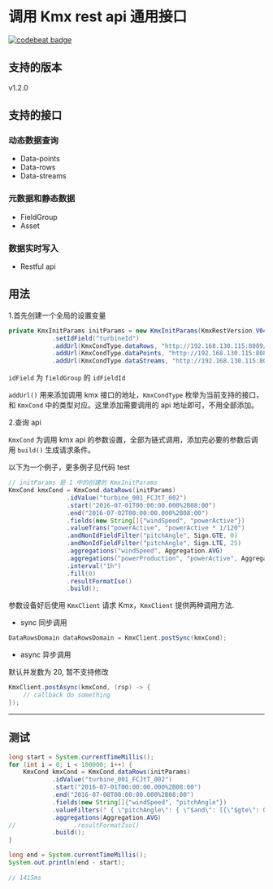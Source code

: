 # 调用 Kmx rest api 通用接口

[![codebeat badge](https://codebeat.co/badges/9bbe6725-395c-4d83-8bc2-808250fe86d6)](https://codebeat.co/projects/github-com-ld000-kmxrest-master)

## 支持的版本

v1.2.0

## 支持的接口

### 动态数据查询

- Data-points
- Data-rows
- Data-streams

### 元数据和静态数据

- FieldGroup
- Asset

### 数据实时写入

- Restful api

## 用法

1.首先创建一个全局的设置变量

```java
private KmxInitParams initParams = new KmxInitParams(KmxRestVersion.V040)
            .setIdField("turbineId")
            .addUrl(KmxCondType.dataRows, "http://192.168.130.115:8089/data-service/v4/data-rows")
            .addUrl(KmxCondType.dataPoints, "http://192.168.130.115:8089/data-service/v4/data-points")
            .addUrl(KmxCondType.dataStreams, "http://192.168.130.115:8089/data-service/v4/data-streams");
```

`idField` 为 `fieldGroup` 的 `idFieldId`

`addUrl()` 用来添加调用 kmx 接口的地址，`KmxCondType` 枚举为当前支持的接口，和 `KmxCond` 中的类型对应。这里添加需要调用的 api 地址即可，不用全部添加。

2.查询 api

`KmxCond` 为调用 kmx api 的参数设置，全部为链式调用，添加完必要的参数后调用 `build()` 生成请求条件。

以下为一个例子，更多例子见代码 test

```java
// initParams 是 1 中的创建的 KmxInitParams
KmxCond kmxCond = KmxCond.dataRows(initParams)
                .idValue("turbine_001_FCJtT_002")
                .start("2016-07-01T00:00:00.000%2B08:00")
                .end("2016-07-02T00:00:00.000%2B08:00")
                .fields(new String[]{"windSpeed", "powerActive"})
                .valueTrans("powerActive", "powerActive * 1/120")
                .andNonIdFieldFilter("pitchAngle", Sign.GTE, 0)
                .andNonIdFieldFilter("pitchAngle", Sign.LTE, 25)
                .aggregations("windSpeed", Aggregation.AVG)
                .aggregations("powerProduction", "powerActive", Aggregation.AVG)
                .interval("1h")
                .fill(0)
                .resultFormatIso()
                .build();
```

参数设备好后使用 `KmxClient` 请求 Kmx，`KmxClient` 提供两种调用方法. 

- sync 同步调用

```java
DataRowsDomain dataRowsDomain = KmxClient.postSync(kmxCond);
```

- async 异步调用

默认并发数为 20, 暂不支持修改

```java
KmxClient.postAsync(kmxCond, (rsp) -> {
    // callback do something
});
```

---

## 测试
```java
long start = System.currentTimeMillis();
for (int i = 0; i < 100000; i++) {
    KmxCond kmxCond = KmxCond.dataRows(initParams)
            .idValue("turbine_001_FCJtT_002")
            .start("2016-07-01T00:00:00.000%2B08:00")
            .end("2016-07-08T00:00:00.000%2B08:00")
            .fields(new String[]{"windSpeed", "pitchAngle"})
            .valueFilters(" { \"pitchAngle\": { \"$and\": [{\"$gte\": 0}, {\"$lte\": 25}] } }")
            .aggregations(Aggregation.AVG)
//                .resultFormatIso()
            .build();
}

long end = System.currentTimeMillis();
System.out.println(end - start);
        
// 1415ms
```
